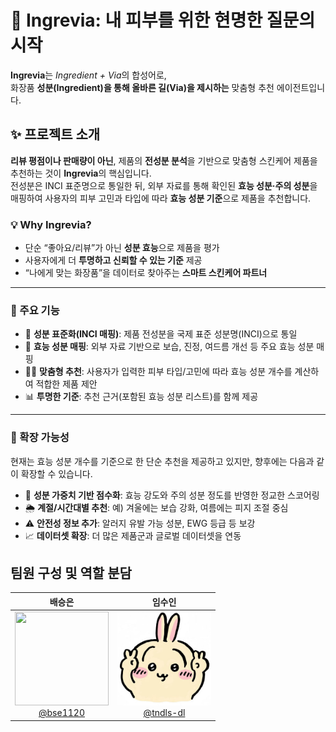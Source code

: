 # 🌿 Ingrevia: 내 피부를 위한 현명한 질문의 시작
**Ingrevia**는 *Ingredient + Via*의 합성어로,  
화장품 **성분(Ingredient)을 통해 올바른 길(Via)을 제시하는** 맞춤형 추천 에이전트입니다.


## ✨ 프로젝트 소개
**리뷰 평점이나 판매량이 아닌**, 제품의 **전성분 분석**을 기반으로 맞춤형 스킨케어 제품을 추천하는 것이 **Ingrevia**의 핵심입니다.  
전성분은 INCI 표준명으로 통일한 뒤, 외부 자료를 통해 확인된 **효능 성분·주의 성분**을 매핑하여 사용자의 피부 고민과 타입에 따라 **효능 성분 기준**으로 제품을 추천합니다.

### 💡 Why Ingrevia?
- 단순 “좋아요/리뷰”가 아닌 **성분 효능**으로 제품을 평가  
- 사용자에게 더 **투명하고 신뢰할 수 있는 기준** 제공  
- “나에게 맞는 화장품”을 데이터로 찾아주는 **스마트 스킨케어 파트너** 

---

### 🔑 주요 기능
- 🧪 **성분 표준화(INCI 매핑)**: 제품 전성분을 국제 표준 성분명(INCI)으로 통일  
- 🌱 **효능 성분 매핑**: 외부 자료 기반으로 보습, 진정, 여드름 개선 등 주요 효능 성분 매핑  
- 👩‍⚕️ **맞춤형 추천**: 사용자가 입력한 피부 타입/고민에 따라 효능 성분 개수를 계산하여 적합한 제품 제안  
- 📊 **투명한 기준**: 추천 근거(포함된 효능 성분 리스트)를 함께 제공  

---

### 🚀 확장 가능성
현재는 효능 성분 개수를 기준으로 한 단순 추천을 제공하고 있지만, 향후에는 다음과 같이 확장할 수 있습니다.

- 🔢 **성분 가중치 기반 점수화**: 효능 강도와 주의 성분 정도를 반영한 정교한 스코어링  
- 🌦️ **계절/시간대별 추천**: 예) 겨울에는 보습 강화, 여름에는 피지 조절 중심  
- ⚠️ **안전성 정보 추가**: 알러지 유발 가능 성분, EWG 등급 등 보강  
- 📈 **데이터셋 확장**: 더 많은 제품군과 글로벌 데이터셋을 연동  




## 팀원 구성 및 역할 분담

<div align="center">

| **배승은** | **임수인** |
| :------: |  :------: |
| [<img src="https://i.pinimg.com/736x/bd/05/6e/bd056e0ff7138b992464d96dfffe8ff7.jpg" height=150 width=150> <br/> @bse1120](https://github.com/bse1120) | [<img src="https://raw.githubusercontent.com/tndls-dl/TIL/refs/heads/main/images/4.jpg" height=150 width=150> <br/> @tndls-dl](https://github.com/tndls-dl) |

</div>

<br>

